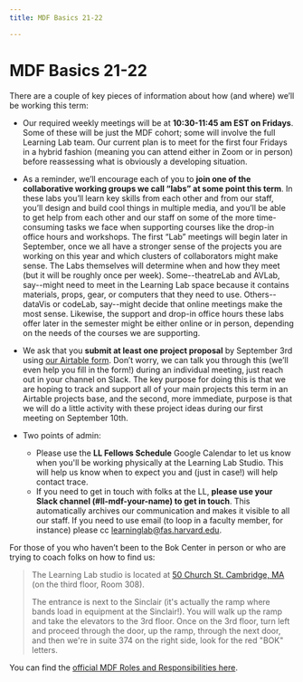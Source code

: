 ```yaml
---
title: MDF Basics 21-22

---
```


# MDF Basics 21-22

There are a couple of key pieces of information about how (and where) we’ll be working this term: 

* Our required weekly meetings will be at **10:30-11:45 am EST on Fridays**. Some of these will be just the MDF cohort; some will involve the full Learning Lab team. Our current plan is to meet for the first four Fridays in a hybrid fashion (meaning you can attend either in Zoom or in person) before reassessing what is obviously a developing situation.

* As a reminder, we’ll encourage each of you to **join one of the collaborative working groups we call “labs” at some point this term**. In these labs you’ll learn key skills from each other and from our staff, you’ll design and build cool things in multiple media, and you’ll be able to get help from each other and our staff on some of the more time-consuming tasks we face when supporting courses like the drop-in office hours and workshops. The first “Lab” meetings will begin later in September, once we all have a stronger sense of the projects you are working on this year and which clusters of collaborators might make sense. The Labs themselves will determine when and how they meet (but it will be roughly once per week). Some--theatreLab and AVLab, say--might need to meet in the Learning Lab space because it contains materials, props, gear, or computers that they need to use. Others--dataVis or codeLab, say--might decide that online meetings make the most sense. Likewise, the support and drop-in office hours these labs offer later in the semester might be either online or in person, depending on the needs of the courses we are supporting.

* We ask that you **submit at least one project proposal** by September 3rd using [our Airtable form](https://airtable.com/shrLwQeLDqmKLwnUO). Don’t worry, we can talk you through this (we’ll even help you fill in the form!) during an individual meeting, just reach out in your channel on Slack. The key purpose for doing this is that we are hoping to track and support all of your main projects this term in an Airtable projects base, and the second, more immediate, purpose is that we will do a little activity with these project ideas during our first meeting on September 10th. 

* Two points of admin:
    * Please use the **LL Fellows Schedule** Google Calendar to let us know when you'll be working physically at the Learning Lab Studio. This will help us know when to expect you and (just in case!) will help contact trace.
    * If you need to get in touch with folks at the LL, **please use your Slack channel (#ll-mdf-your-name) to get in touch**. This automatically archives our communication and makes it visible to all our staff. If you need to use email (to loop in a faculty member, for instance) please cc [learninglab@fas.harvard.edu](mailto:learninglab@fas.harvard.edu).

For those of you who haven’t been to the Bok Center in person or who are trying to coach folks on how to find us:

> The Learning Lab studio is located at [50 Church St. Cambridge, MA](https://www.google.com/maps/place/+50+Church+St,+Cambridge,+MA+02138/@42.3739624,-71.1226702,17z/data=!3m1!4b1!4m5!3m4!1s0x89e3774299bd271b:0x44341bcbf2ef7d98!8m2!3d42.3739624!4d-71.1204815) (on the third floor, Room 308).
> 
> The entrance is next to the Sinclair (it's actually the ramp where bands load in equipment at the Sinclair!). You will walk up the ramp and take the elevators to the 3rd floor. Once on the 3rd floor, turn left and proceed through the door, up the ramp, through the next door, and then we're in suite 374 on the right side, look for the red "BOK" letters.


You can find the [official MDF Roles and Responsibilities here](https://docs.google.com/document/d/1-zRSHTVLhNfPv87QUEgcC638CDmtrBrhdpSLiRoVOt8/edit?usp=sharing).